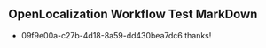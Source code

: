 ## OpenLocalization Workflow Test MarkDown
* 09f9e00a-c27b-4d18-8a59-dd430bea7dc6 thanks!

<!--HONumber=Jul16_HO4-->


